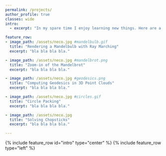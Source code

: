 ```yaml
---
permalink: /projects/
author_profile: true
classes: wide
intro:
  - excerpt: "In my spare time I enjoy learning new things. Here are a few small projects that highlight a few interesting things I learned."

feature_row:
- image_path: /assets/neco.jpg #mandelbulb.gif
  title: "Rendering a Mandelbulb with Ray Marching"
  excerpt: "bla bla bla bla."

- image_path: /assets/neco.jpg #mandelbrot.png
  title: "Zoom-in of the Mandelbrot"
  excerpt: "bla bla bla bla."

- image_path: /assets/neco.jpg #geodesics.png
  title: "Computing Geodesics in 3D Point Clouds"
  excerpt: "bla bla bla bla."

- image_path: /assets/neco.jpg #circles.gif
  title: "Circle Packing"
  excerpt: "bla bla bla bla."

- image_path: /assets/neco.jpg
  title: "Solving Chopsticks"
  excerpt: "bla bla bla bla."

---
```


{% include feature_row id="intro" type="center" %}
{% include feature_row type="left" %}

